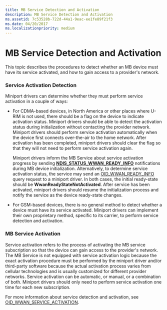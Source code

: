 ```yaml
---
title: MB Service Detection and Activation
description: MB Service Detection and Activation
ms.assetid: 7c53528b-722d-44a1-9eac-ee1fe89f21f3
ms.date: 04/20/2017
ms.localizationpriority: medium
---
```


# MB Service Detection and Activation


This topic describes the procedures to detect whether an MB device must have its service activated, and how to gain access to a provider's network.

### Service Activation Detection

Miniport drivers can determine whether they must perform service activation in a couple of ways:

-   For CDMA-based devices, in North America or other places where U-RIM is not used, there should be a flag on the device to indicate activation status. Miniport drivers should be able to detect the activation status during initialization without contacting the provider network. Miniport drivers should perform service activation automatically when the device first connects over-the-air to the home network. After activation has been completed, miniport drivers should clear the flag so that they will not need to perform service activation again.

    Miniport drivers inform the MB Service about service activation progress by sending [**NDIS\_STATUS\_WWAN\_READY\_INFO**](https://msdn.microsoft.com/library/windows/hardware/ff567856) notifications during MB device initialization. Alternatively, to determine service activation status, the service may send an [OID\_WWAN\_READY\_INFO](https://msdn.microsoft.com/library/windows/hardware/ff569833) query request to a miniport driver. In both cases, the initial ready-state should be **WwanReadyStateNotActivated**. After service has been activated, miniport drivers should resume the initialization process and notify the service as the device ready-state changes.

-   For GSM-based devices, there is no general method to detect whether a device must have its service activated. Miniport drivers can implement their own proprietary method, specific to its carrier, to perform service detection and activation.

### MB Service Activation

Service activation refers to the process of activating the MB service subscription so that the device can gain access to the provider's network. The MB Service is not equipped with service activation logic because the exact activation procedure must be performed by the miniport driver and/or third-party software because the actual activation process varies from cellular technologies and is usually customized for different provider networks. Service activation can be automatic, or manual, or a combination of both. Miniport drivers should only need to perform service activation one time for each new subscription.

For more information about service detection and activation, see [OID\_WWAN\_SERVICE\_ACTIVATION](https://msdn.microsoft.com/library/windows/hardware/ff569835).

 

 





